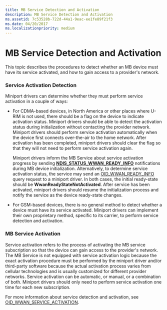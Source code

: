 ```yaml
---
title: MB Service Detection and Activation
description: MB Service Detection and Activation
ms.assetid: 7c53528b-722d-44a1-9eac-ee1fe89f21f3
ms.date: 04/20/2017
ms.localizationpriority: medium
---
```


# MB Service Detection and Activation


This topic describes the procedures to detect whether an MB device must have its service activated, and how to gain access to a provider's network.

### Service Activation Detection

Miniport drivers can determine whether they must perform service activation in a couple of ways:

-   For CDMA-based devices, in North America or other places where U-RIM is not used, there should be a flag on the device to indicate activation status. Miniport drivers should be able to detect the activation status during initialization without contacting the provider network. Miniport drivers should perform service activation automatically when the device first connects over-the-air to the home network. After activation has been completed, miniport drivers should clear the flag so that they will not need to perform service activation again.

    Miniport drivers inform the MB Service about service activation progress by sending [**NDIS\_STATUS\_WWAN\_READY\_INFO**](https://msdn.microsoft.com/library/windows/hardware/ff567856) notifications during MB device initialization. Alternatively, to determine service activation status, the service may send an [OID\_WWAN\_READY\_INFO](https://msdn.microsoft.com/library/windows/hardware/ff569833) query request to a miniport driver. In both cases, the initial ready-state should be **WwanReadyStateNotActivated**. After service has been activated, miniport drivers should resume the initialization process and notify the service as the device ready-state changes.

-   For GSM-based devices, there is no general method to detect whether a device must have its service activated. Miniport drivers can implement their own proprietary method, specific to its carrier, to perform service detection and activation.

### MB Service Activation

Service activation refers to the process of activating the MB service subscription so that the device can gain access to the provider's network. The MB Service is not equipped with service activation logic because the exact activation procedure must be performed by the miniport driver and/or third-party software because the actual activation process varies from cellular technologies and is usually customized for different provider networks. Service activation can be automatic, or manual, or a combination of both. Miniport drivers should only need to perform service activation one time for each new subscription.

For more information about service detection and activation, see [OID\_WWAN\_SERVICE\_ACTIVATION](https://msdn.microsoft.com/library/windows/hardware/ff569835).

 

 





